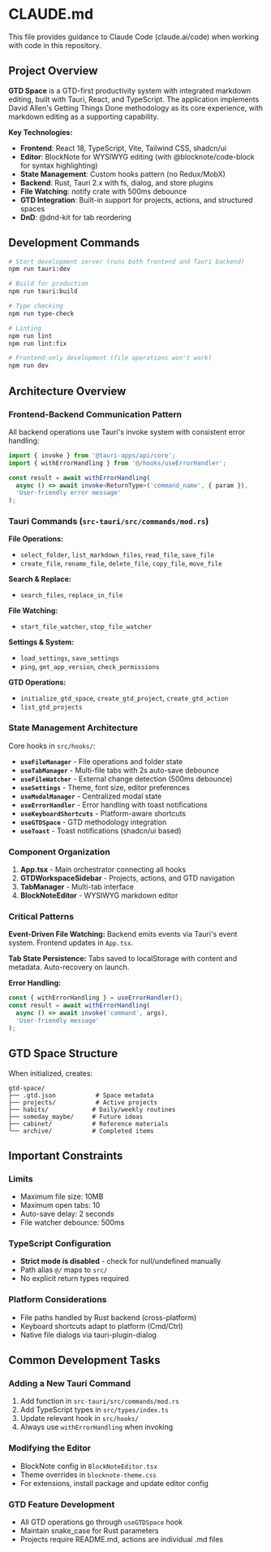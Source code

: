 # CLAUDE.md

This file provides guidance to Claude Code (claude.ai/code) when working with code in this repository.

## Project Overview

**GTD Space** is a GTD-first productivity system with integrated markdown editing, built with Tauri, React, and TypeScript. The application implements David Allen's Getting Things Done methodology as its core experience, with markdown editing as a supporting capability.

**Key Technologies:**
- **Frontend**: React 18, TypeScript, Vite, Tailwind CSS, shadcn/ui
- **Editor**: BlockNote for WYSIWYG editing (with @blocknote/code-block for syntax highlighting)
- **State Management**: Custom hooks pattern (no Redux/MobX)
- **Backend**: Rust, Tauri 2.x with fs, dialog, and store plugins
- **File Watching**: notify crate with 500ms debounce
- **GTD Integration**: Built-in support for projects, actions, and structured spaces
- **DnD**: @dnd-kit for tab reordering

## Development Commands

```bash
# Start development server (runs both frontend and Tauri backend)
npm run tauri:dev

# Build for production
npm run tauri:build

# Type checking
npm run type-check

# Linting
npm run lint
npm run lint:fix

# Frontend-only development (file operations won't work)
npm run dev
```

## Architecture Overview

### Frontend-Backend Communication Pattern

All backend operations use Tauri's invoke system with consistent error handling:

```typescript
import { invoke } from '@tauri-apps/api/core';
import { withErrorHandling } from '@/hooks/useErrorHandler';

const result = await withErrorHandling(
  async () => await invoke<ReturnType>('command_name', { param }),
  'User-friendly error message'
);
```

### Tauri Commands (`src-tauri/src/commands/mod.rs`)

**File Operations:**
- `select_folder`, `list_markdown_files`, `read_file`, `save_file`
- `create_file`, `rename_file`, `delete_file`, `copy_file`, `move_file`

**Search & Replace:**
- `search_files`, `replace_in_file`

**File Watching:**
- `start_file_watcher`, `stop_file_watcher`

**Settings & System:**
- `load_settings`, `save_settings`
- `ping`, `get_app_version`, `check_permissions`

**GTD Operations:**
- `initialize_gtd_space`, `create_gtd_project`, `create_gtd_action`
- `list_gtd_projects`

### State Management Architecture

Core hooks in `src/hooks/`:

- **`useFileManager`** - File operations and folder state
- **`useTabManager`** - Multi-file tabs with 2s auto-save debounce
- **`useFileWatcher`** - External change detection (500ms debounce)
- **`useSettings`** - Theme, font size, editor preferences
- **`useModalManager`** - Centralized modal state
- **`useErrorHandler`** - Error handling with toast notifications
- **`useKeyboardShortcuts`** - Platform-aware shortcuts
- **`useGTDSpace`** - GTD methodology integration
- **`useToast`** - Toast notifications (shadcn/ui based)

### Component Organization

1. **App.tsx** - Main orchestrator connecting all hooks
2. **GTDWorkspaceSidebar** - Projects, actions, and GTD navigation
3. **TabManager** - Multi-tab interface
4. **BlockNoteEditor** - WYSIWYG markdown editor

### Critical Patterns

**Event-Driven File Watching:**
Backend emits events via Tauri's event system. Frontend updates in `App.tsx`.

**Tab State Persistence:**
Tabs saved to localStorage with content and metadata. Auto-recovery on launch.

**Error Handling:**
```typescript
const { withErrorHandling } = useErrorHandler();
const result = await withErrorHandling(
  async () => await invoke('command', args),
  'User-friendly message'
);
```

## GTD Space Structure

When initialized, creates:
```
gtd-space/
├── .gtd.json           # Space metadata
├── projects/           # Active projects
├── habits/            # Daily/weekly routines
├── someday_maybe/     # Future ideas
├── cabinet/           # Reference materials
└── archive/           # Completed items
```

## Important Constraints

### Limits
- Maximum file size: 10MB
- Maximum open tabs: 10
- Auto-save delay: 2 seconds
- File watcher debounce: 500ms

### TypeScript Configuration
- **Strict mode is disabled** - check for null/undefined manually
- Path alias `@/` maps to `src/`
- No explicit return types required

### Platform Considerations
- File paths handled by Rust backend (cross-platform)
- Keyboard shortcuts adapt to platform (Cmd/Ctrl)
- Native file dialogs via tauri-plugin-dialog

## Common Development Tasks

### Adding a New Tauri Command
1. Add function in `src-tauri/src/commands/mod.rs`
2. Add TypeScript types in `src/types/index.ts`
3. Update relevant hook in `src/hooks/`
4. Always use `withErrorHandling` when invoking

### Modifying the Editor
- BlockNote config in `BlockNoteEditor.tsx`
- Theme overrides in `blocknote-theme.css`
- For extensions, install package and update editor config

### GTD Feature Development
- All GTD operations go through `useGTDSpace` hook
- Maintain snake_case for Rust parameters
- Projects require README.md, actions are individual .md files